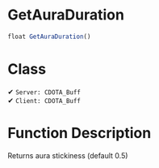 # GetAuraDuration
```js	
float GetAuraDuration()
```
# Class
✔ `Server: CDOTA_Buff`  
✔ `Client: CDOTA_Buff`  

# Function Description
Returns aura stickiness (default 0.5)
